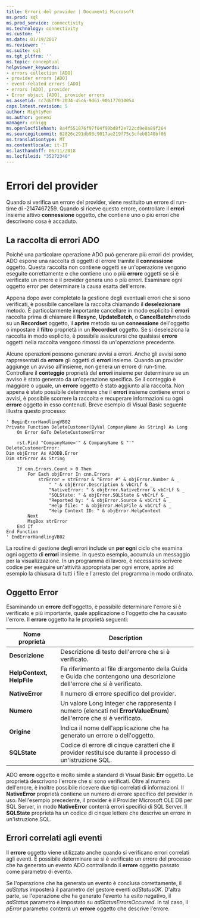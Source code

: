 ```yaml
---
title: Errori del provider | Documenti Microsoft
ms.prod: sql
ms.prod_service: connectivity
ms.technology: connectivity
ms.custom: ''
ms.date: 01/19/2017
ms.reviewer: ''
ms.suite: sql
ms.tgt_pltfrm: ''
ms.topic: conceptual
helpviewer_keywords:
- errors collection [ADO]
- provider errors [ADO]
- event-related errors [ADO]
- errors [ADO], provider
- Error object [ADO], provider errors
ms.assetid: cc7d6ff9-2034-45c6-9d61-90b177010054
caps.latest.revision: 5
author: MightyPen
ms.author: genemi
manager: craigg
ms.openlocfilehash: 8a4f551876f97f04f99bd8f2e722cd9e8a89f264
ms.sourcegitcommit: 62826c291db93c9017ae219f75c3cfeb8140bf06
ms.translationtype: MT
ms.contentlocale: it-IT
ms.lasthandoff: 06/11/2018
ms.locfileid: "35272340"
---
```

# <a name="provider-errors"></a>Errori del provider
Quando si verifica un errore del provider, viene restituito un errore di run-time di -2147467259. Quando si riceve questo errore, controllare il **errori** insieme attivo **connessione** oggetto, che contiene uno o più errori che descrivono cosa è accaduto.  
  
## <a name="the-ado-errors-collection"></a>La raccolta di errori ADO  
 Poiché una particolare operazione ADO può generare più errori del provider, ADO espone una raccolta di oggetti di errore tramite il **connessione** oggetto. Questa raccolta non contiene oggetti se un'operazione vengono eseguite correttamente e che contiene uno o più **errore** oggetti se si è verificato un errore e il provider genera uno o più errori. Esaminare ogni oggetto error per determinare la causa esatta dell'errore.  
  
 Appena dopo aver completato la gestione degli eventuali errori che si sono verificati, è possibile cancellare la raccolta chiamando il **deselezionare** metodo. È particolarmente importante cancellare in modo esplicito il **errori** raccolta prima di chiamare il **Resync**, **UpdateBatch**, o **CancelBatch**metodo su un **Recordset** oggetto, il **aprire** metodo su un **connessione** dell'oggetto o impostare il **filtro** proprietà in un **Recordset** oggetto. Se si deseleziona la raccolta in modo esplicito, è possibile assicurarsi che qualsiasi **errore** oggetti nella raccolta vengono rimossi da un'operazione precedente.  
  
 Alcune operazioni possono generare avvisi a errori. Anche gli avvisi sono rappresentati da **errore** gli oggetti di **errori** insieme. Quando un provider aggiunge un avviso all'insieme, non genera un errore di run-time. Controllare il **conteggio** proprietà del **errori** insieme per determinare se un avviso è stato generato da un'operazione specifica. Se il conteggio è maggiore o uguale, un **errore** oggetto è stato aggiunto alla raccolta. Non appena è stato possibile determinare che il **errori** insieme contiene errori o avvisi, è possibile scorrere la raccolta e recuperare informazioni su ogni **errore** oggetto in esso contenuti. Breve esempio di Visual Basic seguente illustra questo processo:  
  
```  
' BeginErrorHandlingVB02  
Private Function DeleteCustomer(ByVal CompanyName As String) As Long  
    On Error GoTo DeleteCustomerError  
  
    rst.Find "CompanyName='" & CompanyName & "'"  
DeleteCustomerError:  
Dim objError As ADODB.Error  
Dim strError As String  
  
    If cnn.Errors.Count > 0 Then  
        For Each objError In cnn.Errors  
            strError = strError & "Error #" & objError.Number & _  
                " " & objError.Description & vbCrLf & _  
                "NativeError: " & objError.NativeError & vbCrLf & _  
                "SQLState: " & objError.SQLState & vbCrLf & _  
                "Reported by: " & objError.Source & vbCrLf & _  
                "Help file: " & objError.HelpFile & vbCrLf & _  
                "Help Context ID: " & objError.HelpContext  
        Next  
        MsgBox strError  
    End If  
End Function  
' EndErrorHandlingVB02  
```  
  
 La routine di gestione degli errori include un **per ogni** ciclo che esamina ogni oggetto di **errori** insieme. In questo esempio, accumula un messaggio per la visualizzazione. In un programma di lavoro, è necessario scrivere codice per eseguire un'attività appropriata per ogni errore, aprire ad esempio la chiusura di tutti i file e l'arresto del programma in modo ordinato.  
  
## <a name="the-error-object"></a>Oggetto Error  
 Esaminando un **errore** dell'oggetto, è possibile determinare l'errore si è verificato e più importante, quale applicazione o l'oggetto che ha causato l'errore. Il **errore** oggetto ha le proprietà seguenti:  
  
|Nome proprietà|Description|  
|-------------------|-----------------|  
|**Descrizione**|Descrizione di testo dell'errore che si è verificato.|  
|**HelpContext, HelpFile**|Fa riferimento al file di argomento della Guida e Guida che contengono una descrizione dell'errore che si è verificato.|  
|**NativeError**|Il numero di errore specifico del provider.|  
|**Numero**|Un valore Long Integer che rappresenta il numero (elencati nel **ErrorValueEnum**) dell'errore che si è verificato.|  
|**Origine**|Indica il nome dell'applicazione che ha generato un errore o dell'oggetto.|  
|**SQLState**|Codice di errore di cinque caratteri che il provider restituisce durante il processo di un'istruzione SQL.|  
  
 ADO **errore** oggetto è molto simile a standard di Visual Basic **Err** oggetto. Le proprietà descrivono l'errore che si sono verificati. Oltre al numero dell'errore, è inoltre possibile ricevere due tipi correlati di informazioni. Il **NativeError** proprietà contiene un numero di errore specifico del provider in uso. Nell'esempio precedente, il provider è il Provider Microsoft OLE DB per SQL Server, in modo **NativeError** conterrà errori specifici di SQL Server. Il **SQLState** proprietà ha un codice di cinque lettere che descrive un errore in un'istruzione SQL.  
  
## <a name="event-related-errors"></a>Errori correlati agli eventi  
 Il **errore** oggetto viene utilizzato anche quando si verificano errori correlati agli eventi. È possibile determinare se si è verificato un errore del processo che ha generato un evento ADO controllando il **errore** oggetto passato come parametro di evento.  
  
 Se l'operazione che ha generato un evento è conclusa correttamente, il *adStatus* imposterà il parametro del gestore eventi *adStatusOK*. D'altra parte, se l'operazione che ha generato l'evento ha esito negativo, il *adStatus* parametro è impostato su *adStatusErrorsOccurred*. In tal caso, il *pError* parametro conterrà un **errore** oggetto che descrive l'errore.
